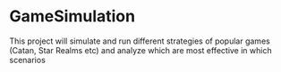 # GameSimulation
This project will simulate and run different strategies of popular games (Catan, Star Realms etc) and analyze which are most effective in which scenarios
